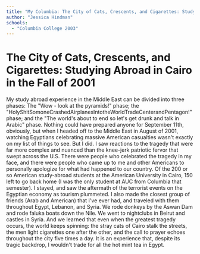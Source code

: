 ```yaml
---
title: "My Columbia: The City of Cats, Crescents, and Cigarettes: Studying Abroad in Cairo in the Fall of 2001"
author: "Jessica Hindman"
schools:
  - "Columbia College 2003"
---
```


# The City of Cats, Crescents, and Cigarettes: Studying Abroad in Cairo in the Fall of 2001

My study abroad experience in the Middle East can be divided into three phases: The "Wow - look at the pyramids!" phase; the "HolyShitSomoneCrashedAirplanesIntotheWorldTradeCenterandPentagon!" phase; and the "The world's about to end so let's get drunk and talk in Arabic" phase.  Nothing could have prepared anyone for September 11th, obviously, but when I headed off to the Middle East in August of 2001, watching Egyptians celebrating massive American casualties wasn't exactly on my list of things to see.  But I did.  I saw reactions to the tragedy that were far more complex and nuanced than the knee-jerk patriotic fervor that swept across the U.S.  There were people who celebrated the tragedy in my face, and there were people who came up to me and other Americans to personally apologize for what had happened to our country.  Of the 200 or so American study-abroad students at the American University in Cairo, 150 left to go back home (I was the only student at AUC from Columbia that semester).  I stayed, and saw the aftermath of the terrorist events on the Egyptian economy as tourism plummeted.  I also made the closest group of friends (Arab and American) that I've ever had, and traveled with them throughout Egypt, Lebanon, and Syria.  We rode donkeys by the Aswan Dam and rode faluka boats down the Nile.  We went to nightclubs in Beirut and castles in Syria.  And we learned that even when the greatest tragedy occurs, the world keeps spinning: the stray cats of Cairo stalk the streets, the men light cigarettes one after the other, and the call to prayer echoes throughout the city five times a day.  It is an experience that, despite its tragic backdrop, I wouldn't trade for all the hot mint tea in Egypt.
